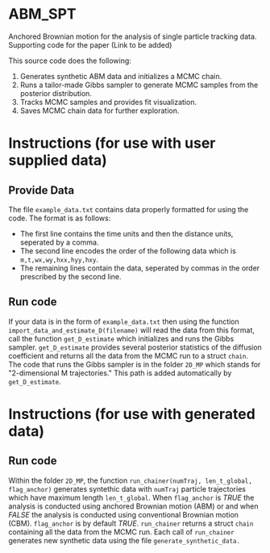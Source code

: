 # ABM_SPT
Anchored Brownian motion for the analysis of single particle tracking data. Supporting code for the paper (Link to be added)

This source code does the following: 

1. Generates synthetic ABM data and initializes a MCMC chain.
2. Runs a tailor-made Gibbs sampler to generate MCMC samples from the posterior distribution.
3. Tracks MCMC samples and provides fit visualization.
4. Saves MCMC chain data for further exploration.

# Instructions (for use with user supplied data)
## Provide Data
The file `example_data.txt` contains data properly formatted for using the code. 
The format is as follows:
* The first line contains the time units and then the distance units, seperated by a comma.
* The second line encodes the order of the following data which is `m,t,wx,wy,hxx,hyy,hxy`.
* The remaining lines contain the data, seperated by commas in the order prescribed by the second line.

## Run code
If your data is in the form of `example_data.txt` then using the function `import_data_and_estimate_D(filename)` will read the data from this format, call the function `get_D_estimate` which initializes and runs the Gibbs sampler. `get_D_estimate` provides several posterior statistics of the diffusion coefficient and returns all the data from the MCMC run to a struct `chain`. The code that runs the Gibbs sampler is in the folder `2D_MP` which stands for "2-dimensional M trajectories." This path is added automatically by `get_D_estimate`.

# Instructions (for use with generated data)
## Run code
Within the folder `2D_MP`, the function `run_chainer(numTraj, len_t_global, flag_anchor)` generates syntethic data with `numTraj` particle trajectories which have maximum length `len_t_global`. When `flag_anchor` is *TRUE* the analysis is conducted using anchored Brownian motion (ABM) or and when *FALSE* the analysis is conducted using conventional Brownian motion (CBM). `flag_anchor` is by default *TRUE*. `run_chainer` returns a struct `chain` containing all the data from the MCMC run. Each call of `run_chainer` generates new synthetic data using the file `generate_synthetic_data.`


